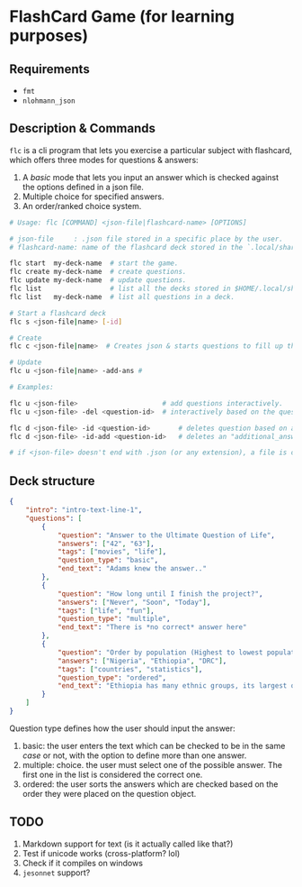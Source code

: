 # FlashCard Game (for learning purposes)

## Requirements

- `fmt`
- `nlohmann_json`

## Description & Commands

`flc` is a cli program that lets you exercise a particular subject with flashcard,
which offers three modes for questions & answers:  

1. A _basic_ mode that lets you input an answer which is checked against the options defined in a json file.
2. Multiple choice for specified answers.
3. An order/ranked choice system.

``` bash
# Usage: flc [COMMAND] <json-file|flashcard-name> [OPTIONS]

# json-file     : .json file stored in a specific place by the user.
# flashcard-name: name of the flashcard deck stored in the `.local/share/flc` folder.

flc start  my-deck-name  # start the game.
flc create my-deck-name  # create questions.
flc update my-deck-name  # update questions.
flc list                 # list all the decks stored in $HOME/.local/share/flc/decks.
flc list   my-deck-name  # list all questions in a deck.

# Start a flashcard deck
flc s <json-file|name> [-id] 

# Create
flc c <json-file|name>  # Creates json & starts questions to fill up the flashcards

# Update
flc u <json-file|name> -add-ans #

# Examples:

flc u <json-file>                     # add questions interactively.
flc u <json-file> -del <question-id>  # interactively based on the questions position.

flc d <json-file> -id <question-id>       # deletes question based on an id.
flc d <json-file> -id-add <question-id>   # deletes an "additional_answers" based on an id.

# if <json-file> doesn't end with .json (or any extension), a file is created/updated/used in `.config`.
```

## Deck structure

``` json
{
    "intro": "intro-text-line-1",
    "questions": [
        {
            "question": "Answer to the Ultimate Question of Life",
            "answers": ["42", "63"],
            "tags": ["movies", "life"],
            "question_type": "basic",
            "end_text": "Adams knew the answer.."
        },
        {
            "question": "How long until I finish the project?",
            "answers": ["Never", "Soon", "Today"],
            "tags": ["life", "fun"],
            "question_type": "multiple",
            "end_text": "There is *no correct* answer here"
        },
        {
            "question": "Order by population (Highest to lowest populated)",
            "answers": ["Nigeria", "Ethiopia", "DRC"],
            "tags": ["countries", "statistics"],
            "question_type": "ordered",
            "end_text": "Ethiopia has many ethnic groups, its largest one is the _Oromo_"
        }
    ]
}
```

Question type defines how the user should input the answer:

1. basic: the user enters the text which can be checked to be in the same _case_ or not,
   with the option to define more than one answer.
2. multiple: choice. the user must select one of the possible answer. The first one in the
   list is considered the correct one.
3. ordered: the user sorts the answers which are checked based on the order they were
   placed on the question object.

## TODO
1. Markdown support for text (is it actually called like that?)
2. Test if unicode works (cross-platform? lol)
3. Check if it compiles on windows
4. `jesonnet` support?
